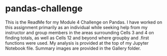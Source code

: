 # pandas-challenge

This is the ReadMe for my Module 4 Challenge on Pandas. I have worked on this assignment primarily as an individual while seeking help from my instructor and group members in the areas surrounding Cells 3 and 4 on finding totals, as well as Cells 12 and beyond where groupby and .first functions were used. My analysis is provided at the top of my Jupyter Notebook file. Summary images are provided in the Gallery folder.
